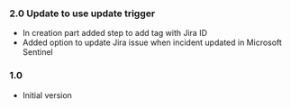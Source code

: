### 2.0 Update to use update trigger

-   In creation part added step to add tag with Jira ID
-   Added option to update Jira issue when incident updated in Microsoft Sentinel

### 1.0

-   Initial version